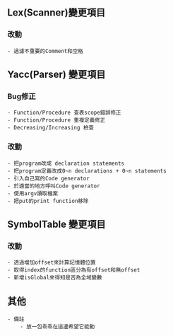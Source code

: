 ## Lex(Scanner)變更項目
### 改動
    - 過濾不重要的Comment和空格

## Yacc(Parser) 變更項目
### Bug修正
    - Function/Procedure 查表scope錯誤修正
    - Function/Procedure 重複定義修正
    - Decreasing/Increasing 檢查
### 改動
    - 把program改成 declaration statements
    - 把program定義改成0~n declarations + 0~n statements
    - 引入自己寫的Code generator
    - 於適當的地方呼叫Code generator
    - 使用argv讀取檔案
    - 把put的print function移除

## SymbolTable 變更項目
### 改動 
    - 透過增加offset來計算記憶體位置
    - 取得index的function區分為有offset和無offset
    - 新增isGlobal來得知是否為全域變數

## 其他
    - 備註
        - 放一包乖乖在這邊希望它能動